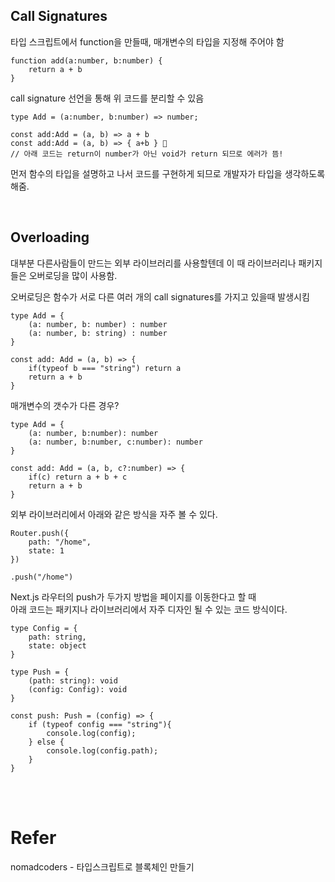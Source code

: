 ## Call Signatures

타입 스크립트에서 function을 만들때, 매개변수의 타입을 지정해 주어야 함
```
function add(a:number, b:number) {
    return a + b
}
```

call signature 선언을 통해 위 코드를 분리할 수 있음
```
type Add = (a:number, b:number) => number;

const add:Add = (a, b) => a + b
const add:Add = (a, b) => { a+b } 🚫
// 아래 코드는 return이 number가 아닌 void가 return 되므로 에러가 뜸!
```
먼저 함수의 타입을 설명하고 나서 코드를 구현하게 되므로 개발자가 타입을 생각하도록 해줌.

<br>

## Overloading

대부분 다른사람들이 만드는 외부 라이브러리를 사용할텐데 이 때 라이브러리나 패키지들은 오버로딩을 많이 사용함.

오버로딩은 함수가 서로 다른 여러 개의 call signatures를 가지고 있을때 발생시킴

```
type Add = {
    (a: number, b: number) : number
    (a: number, b: string) : number
}

const add: Add = (a, b) => {
    if(typeof b === "string") return a
    return a + b
}
```

매개변수의 갯수가 다른 경우?
```
type Add = {
    (a: number, b:number): number
    (a: number, b:number, c:number): number
}

const add: Add = (a, b, c?:number) => {
    if(c) return a + b + c
    return a + b
}
```

외부 라이브러리에서 아래와 같은 방식을 자주 볼 수 있다.
```
Router.push({
    path: "/home",
    state: 1
})

.push("/home")
```

Next.js 라우터의 push가 두가지 방법을 페이지를 이동한다고 할 때<br>
아래 코드는 패키지나 라이브러리에서 자주 디자인 될 수 있는 코드 방식이다.
```
type Config = {
    path: string,
    state: object
}

type Push = {
    (path: string): void
    (config: Config): void
}

const push: Push = (config) => {
    if (typeof config === "string"){
        console.log(config);
    } else {
        console.log(config.path);
    }
}
```
<br>
<br>

# Refer
nomadcoders - 타입스크립트로 블록체인 만들기